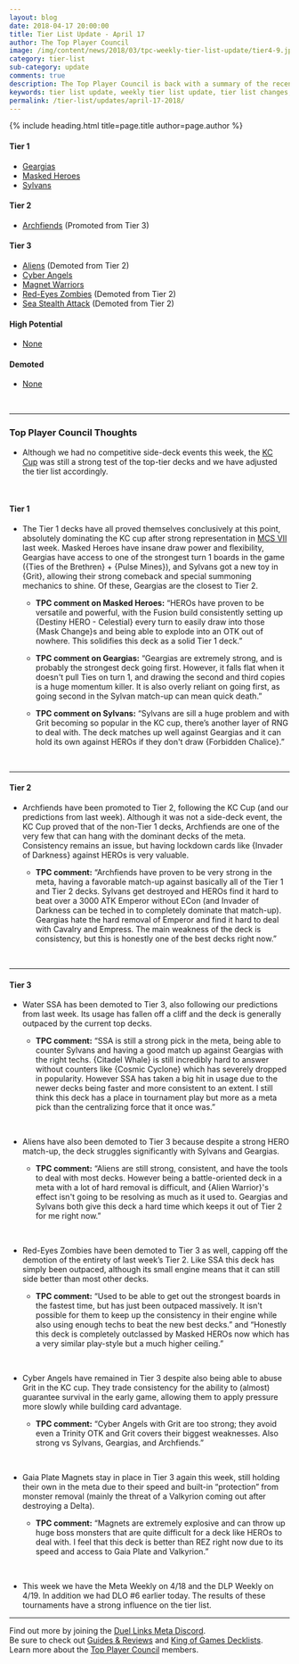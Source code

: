```yaml
---
layout: blog
date: 2018-04-17 20:00:00
title: Tier List Update - April 17
author: The Top Player Council
image: /img/content/news/2018/03/tpc-weekly-tier-list-update/tier4-9.jpg
category: tier-list
sub-category: update
comments: true
description: The Top Player Council is back with a summary of the recent tier list update. Check out their decisions and reasoning to stay relevant in the current meta. This update includes changes to Archfiends, Destiny HEROs, Masked HEROs and Geargia.
keywords: tier list update, weekly tier list update, tier list changes, buffs, nerfs, april 17 2018
permalink: /tier-list/updates/april-17-2018/
---
```


{% include heading.html title=page.title author=page.author %}

#### Tier 1
- [Geargias](/tier-list/deck-types/geargias)
- [Masked Heroes](/tier-list/deck-types/masked-heroes)
- [Sylvans](/tier-list/deck-types/sylvans/)  

#### Tier 2
- [Archfiends](/tier-list/deck-types/archfiends/) (Promoted from Tier 3)

#### Tier 3
- [Aliens](/tier-list/deck-types/aliens/) (Demoted from Tier 2)
- [Cyber Angels](/tier-list/deck-types/cyber-angels/) 
- [Magnet Warriors](/tier-list/deck-types/magnet-warriors/) 
- [Red-Eyes Zombies](/tier-list/deck-types/red-eyes-zombies/) (Demoted from Tier 2)
- [Sea Stealth Attack](/tier-list/deck-types/sea-stealth-attack/) (Demoted from Tier 2)

#### High Potential
- [None]()

#### Demoted
- [None]()

<br>

---

### Top Player Council Thoughts

* Although we had no competitive side-deck events this week, the [KC Cup](/tournaments/kc-cup/april-2018/report/) was still a strong test of the top-tier decks and we have adjusted the tier list accordingly.   

<br>

#### Tier 1  

* The Tier 1 decks have all proved themselves conclusively at this point, absolutely dominating the KC cup after strong representation in [MCS VII](/tournaments/meta-championship-series/7/report/) last week. Masked Heroes have insane draw power and flexibility, Geargias have access to one of the strongest turn 1 boards in the game ({Ties of the Brethren} + {Pulse Mines}), and Sylvans got a new toy in {Grit}, allowing their strong comeback and special summoning mechanics to shine. Of these, Geargias are the closest to Tier 2.  

    * **TPC comment on Masked Heroes:** “HEROs have proven to be versatile and powerful,  with the Fusion build consistently setting up {Destiny HERO - Celestial} every turn to easily draw into those {Mask Change}s and being able to explode into an OTK out of nowhere. This solidifies this deck as a solid Tier 1 deck.”  

    * **TPC comment on Geargias:** “Geargias are extremely strong, and is probably the strongest deck going first. However, it falls flat when it doesn't pull Ties on turn 1, and drawing the second and third copies is a huge momentum killer. It is also overly reliant on going first, as going second in the Sylvan match-up can mean quick death.”  

    * **TPC comment on Sylvans:** “Sylvans are sill a huge problem and with Grit becoming so popular in the KC cup, there’s another layer of RNG to deal with. The deck matches up well against Geargias and it can hold its own against HEROs if they don't draw {Forbidden Chalice}.”  
    
<br>

---

#### Tier 2  

* Archfiends have been promoted to Tier 2, following the KC Cup (and our predictions from last week). Although it was not a side-deck event, the KC Cup proved that of the non-Tier 1 decks, Archfiends are one of the very few that can hang with the dominant decks of the meta. Consistency remains an issue, but having lockdown cards like {Invader of Darkness} against HEROs is very valuable.  

    * **TPC comment:** “Archfiends have proven to be very strong in the meta, having a favorable match-up against basically all of the Tier 1 and Tier 2 decks. Sylvans get destroyed and HEROs find it hard to beat over a 3000 ATK Emperor without ECon (and Invader of Darkness can be teched in to completely dominate that match-up). Geargias hate the hard removal of Emperor and find it hard to deal with Cavalry and Empress. The main weakness of the deck is consistency, but this is honestly one of the best decks right now.”  

<br>

---

#### Tier 3  

* Water SSA has been demoted to Tier 3, also following our predictions from last week. Its usage has fallen off a cliff and the deck is generally outpaced by the current top decks.  

    * **TPC comment:** “SSA is still a strong pick in the meta, being able to counter Sylvans and having a good match up against Geargias with the right techs. {Citadel Whale} is still incredibly hard to answer without counters like {Cosmic Cyclone} which has severely dropped in popularity. However SSA has taken a big hit in usage due to the newer decks being faster and more consistent to an extent. I still think this deck has a place in tournament play but more as a meta pick than the centralizing force that it once was.”  

<br>

* Aliens have also been demoted to Tier 3 because despite a strong HERO match-up, the deck struggles significantly with Sylvans and Geargias.  

    * **TPC comment:** “Aliens are still strong, consistent, and have the tools to deal with most decks. However being a battle-oriented deck in a meta with a lot of hard removal is difficult, and {Alien Warrior}'s effect isn't going to be resolving as much as it used to. Geargias and Sylvans both give this deck a hard time which keeps it out of Tier 2 for me right now.”  

<br>

* Red-Eyes Zombies have been demoted to Tier 3 as well, capping off the demotion of the entirety of last week’s Tier 2. Like SSA this deck has simply been outpaced, although its small engine means that it can still side better than most other decks.  

    * **TPC comment:** “Used to be able to get out the strongest boards in the fastest time, but has just been outpaced massively. It isn't possible for them to keep up the consistency in their engine while also using enough techs to beat the new best decks.” and “Honestly this deck is completely outclassed by Masked HEROs now which has a very similar play-style but a much higher ceiling.”  

<br>

* Cyber Angels have remained in Tier 3 despite also being able to abuse Grit in the KC cup. They trade consistency for the ability to (almost) guarantee survival in the early game, allowing them to apply pressure more slowly while building card advantage.  

    * **TPC comment:** “Cyber Angels with Grit are too strong; they avoid even a Trinity OTK and Grit covers their biggest weaknesses. Also strong vs Sylvans, Geargias, and Archfiends.”  

<br>

* Gaia Plate Magnets stay in place in Tier 3 again this week, still holding their own in the meta due to their speed and built-in “protection” from monster removal (mainly the threat of a Valkyrion coming out after destroying a Delta).  

    * **TPC comment:** “Magnets are extremely explosive and can throw up huge boss monsters that are quite difficult for a deck like HEROs to deal with. I feel that this deck is better than REZ right now due to its speed and access to Gaia Plate and Valkyrion.”  

<br>

* This week we have the Meta Weekly on 4/18 and the DLP Weekly on 4/19. In addition we had DLO #6 earlier today. The results of these tournaments have a strong influence on the tier list.  

---

Find out more by joining the [Duel Links Meta Discord](/discord/).  
Be sure to check out [Guides & Reviews](/guides-and-reviews/) and [King of Games Decklists](/top-decks/).  
Learn more about the [Top Player Council](/top-player-council/) members.   